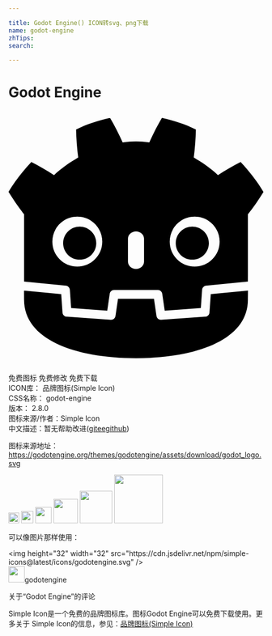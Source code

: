 ```yaml
---

title: Godot Engine() ICON转svg、png下载
name: godot-engine
zhTips: 
search: 

---
```


# Godot Engine  <small style="font-size: 60%;font-weight: 100"></small>

<div id="svg" class="svg-wrap">
<svg role="img" viewBox="0 0 24 24" xmlns="http://www.w3.org/2000/svg"><title>Godot Engine icon</title><path d="M9.559 0.689c-1.096 0.244-2.181 0.583-3.198 1.095 0.023 0.898 0.081 1.758 0.199 2.632-0.395 0.253-0.81 0.47-1.178 0.766-0.375 0.288-0.758 0.564-1.097 0.901-0.678-0.448-1.396-0.869-2.135-1.241-0.797 0.857-1.542 1.782-2.15 2.818 0.458 0.741 0.936 1.435 1.452 2.094h0.014v6.356c0.012 0 0.023-0 0.035 0.003l3.896 0.376c0.204 0.020 0.364 0.184 0.378 0.389l0.12 1.72 3.399 0.242 0.234-1.587c0.030-0.206 0.207-0.358 0.415-0.358h4.111c0.208 0 0.385 0.152 0.415 0.358l0.234 1.587 3.399-0.242 0.12-1.72c0.014-0.205 0.174-0.369 0.378-0.389l3.895-0.376c0.012 0 0.023-0.003 0.035-0.003v-0.507h0.002v-5.848h0.014c0.516-0.659 0.994-1.353 1.452-2.094-0.608-1.036-1.354-1.961-2.151-2.819-0.739 0.372-1.457 0.793-2.135 1.241-0.339-0.337-0.721-0.613-1.096-0.901-0.369-0.296-0.784-0.513-1.178-0.766 0.117-0.874 0.175-1.734 0.199-2.632-1.017-0.512-2.101-0.851-3.198-1.095-0.438 0.736-0.838 1.533-1.187 2.312-0.414-0.069-0.829-0.094-1.246-0.099h-0.016c-0.417 0.005-0.832 0.030-1.246 0.099-0.349-0.779-0.749-1.576-1.188-2.312l0.001-0.001zM6.476 9.994c1.297 0 2.349 1.051 2.349 2.348s-1.052 2.348-2.349 2.348c-1.296 0-2.348-1.051-2.348-2.348s1.051-2.348 2.348-2.348zM17.524 9.994c1.296 0 2.348 1.051 2.348 2.348s-1.051 2.348-2.348 2.348c-1.297 0-2.349-1.051-2.349-2.348s1.051-2.348 2.349-2.348zM6.701 10.924c-0.861 0-1.559 0.698-1.559 1.559s0.698 1.558 1.559 1.558c0.861 0 1.559-0.698 1.559-1.558s-0.697-1.559-1.559-1.559zM17.298 10.924c-0.861 0-1.558 0.698-1.558 1.559s0.697 1.558 1.558 1.558c0.861 0 1.559-0.698 1.559-1.558s-0.697-1.559-1.559-1.559zM12 11.377c0.417 0 0.757 0.308 0.757 0.687v2.162c0 0.379-0.339 0.687-0.757 0.687s-0.756-0.308-0.756-0.687v-2.162c0-0.379 0.339-0.687 0.756-0.687zM1.46 16.951c0.002 0.377 0.006 0.789 0.006 0.871 0 3.701 4.694 5.479 10.526 5.5h0.014c5.832-0.020 10.525-1.799 10.525-5.5 0-0.084 0.005-0.495 0.007-0.871l-3.502 0.338-0.121 1.729c-0.015 0.208-0.18 0.375-0.389 0.39l-4.181 0.296c-0.206 0-0.384-0.151-0.415-0.358l-0.238-1.614h-3.386l-0.238 1.614c-0.032 0.217-0.226 0.373-0.445 0.357l-4.151-0.296c-0.208-0.015-0.375-0.181-0.389-0.389l-0.12-1.729-3.504-0.337z"/></svg>
</div>
<detail full-name='godot-engine'></detail>

<div class="detail-page">
<p>
<span><span class="badge-success badge">免费图标</span> <span class="badge-success badge">免费修改</span>  <span class="badge-success badge">免费下载</span> </span>
<br/>
<span>
ICON库：
<span class="badge-secondary badge">品牌图标(Simple Icon)</span> 
</span>
<br/>
<span>
CSS名称：
<span class="badge-secondary badge">godot-engine</span> 
</span>

<br/>
<span>
版本：
<span class="badge-secondary badge">2.8.0</span> 
</span>
<br/>
<span>图标来源/作者：<span class="badge-light badge">Simple Icon</span></span> 
<br/>
<span class="zh-detail">中文描述：暂无<span class="help-link"><span>帮助改进</span>(<a href="https://gitee.com/liuwave/icon-helper/edit/master/json/brands/godot-engine.json" target="_blank" rel="noopener noreferrer">gitee</a><a href="https://github.com/liuwave/icon-helper/edit/master/json/brands/godot-engine.json" target="_blank" rel="noopener noreferrer">github</a></span>)</span><br/>
</p>
</div><div class="description description alert alert-light"><p>图标来源地址：<a href="https://godotengine.org/themes/godotengine/assets/download/godot_logo.svg" target="_blank" rel="noopener noreferrer">https://godotengine.org/themes/godotengine/assets/download/godot_logo.svg</a></p></div>
<div class="alert alert-dark">
<img height="21" width="21" src="https://cdn.jsdelivr.net/npm/simple-icons@latest/icons/godotengine.svg" />
<img height="24" width="24" src="https://cdn.jsdelivr.net/npm/simple-icons@latest/icons/godotengine.svg" />
<img height="32" width="32" src="https://cdn.jsdelivr.net/npm/simple-icons@latest/icons/godotengine.svg" />
<img height="48" width="48" src="https://cdn.jsdelivr.net/npm/simple-icons@latest/icons/godotengine.svg" />
<img height="64" width="64" src="https://cdn.jsdelivr.net/npm/simple-icons@latest/icons/godotengine.svg" />
<img height="96" width="96" src="https://cdn.jsdelivr.net/npm/simple-icons@latest/icons/godotengine.svg" />

</div>
<div>
  <p>可以像图片那样使用：    
  </p>
  <div class="alert alert-primary" style="font-size: 14px">
    &lt;img height="32" width="32" src="https://cdn.jsdelivr.net/npm/simple-icons@latest/icons/godotengine.svg" /&gt;
    <copy-btn content='<img height="32" width="32" src="https://cdn.jsdelivr.net/npm/simple-icons@latest/icons/godotengine.svg" />'></copy-btn>
  </div>
  <div class="alert alert-secondary">
    <img height="32" width="32" src="https://cdn.jsdelivr.net/npm/simple-icons@latest/icons/godotengine.svg" />godotengine
    <copy-btn content="godotengine" btn-title="复制图标名称"></copy-btn>
  </div>
</div>

<Vssue title="关于“Godot Engine”的评论" >关于“Godot Engine”的评论</Vssue>


<div><p>Simple Icon是一个免费的品牌图标库。图标Godot Engine可以免费下载使用。更多关于  Simple Icon的信息，参见：<a target="_blank" href="https://iconhelper.cn/brands.html">品牌图标(Simple Icon)</a>
</p></div>
